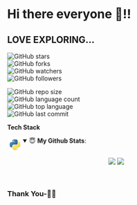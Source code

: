 # Hi there everyone 👋!!

## LOVE EXPLORING...

<!-- 
<br/>

![GitHub stars](https://img.shields.io/github/stars/ishag4/ishag4?style=social) ![GitHub forks](https://img.shields.io/github/forks/ishag4/ishag4?style=social) ![GitHub watchers](https://img.shields.io/github/watchers/ishag4/ishag4?style=social) ![GitHub followers](https://img.shields.io/github/followers/ishag4?style=social)

<br/>

![GitHub repo size](https://img.shields.io/github/repo-size/ishag4/ishag4?style=plastic) ![GitHub language count](https://img.shields.io/github/languages/count/ishag4/ishag4?style=plastic) ![GitHub top language](https://img.shields.io/github/languages/top/ishag4/ishag4?style=plastic) ![GitHub last commit](https://img.shields.io/github/last-commit/ishag4/ishag4?color=red&style=plastic)

<b>Tech Stack</b>

<img align="left" alt="Visual Studio Code" width="36px" src="https://raw.githubusercontent.com/github/explore/80688e429a7d4ef2fca1e82350fe8e3517d3494d/topics/visual-studio-code/visual-studio-code.png" />  <img align="left" width="36px" src="https://raw.githubusercontent.com/github/explore/80688e429a7d4ef2fca1e82350fe8e3517d3494d/topics/python/python.png" />  <img align="left" width="36px" src="https://raw.githubusercontent.com/github/explore/80688e429a7d4ef2fca1e82350fe8e3517d3494d/topics/cpp/cpp.png" />  <img align="left" width="36px" src="https://raw.githubusercontent.com/github/explore/80688e429a7d4ef2fca1e82350fe8e3517d3494d/topics/c/c.png" /> <img align="left" width="36px" src="https://raw.githubusercontent.com/github/explore/80688e429a7d4ef2fca1e82350fe8e3517d3494d/topics/jupyter-notebook/jupyter-notebook.png" /> <img align="left" width="36px" src="https://raw.githubusercontent.com/github/explore/80688e429a7d4ef2fca1e82350fe8e3517d3494d/topics/html/html.png" /> <img align="left" width="36px" src="https://raw.githubusercontent.com/github/explore/80688e429a7d4ef2fca1e82350fe8e3517d3494d/topics/terminal/terminal.png" /> <img align="left" width="36px" src="https://raw.githubusercontent.com/github/explore/80688e429a7d4ef2fca1e82350fe8e3517d3494d/topics/git/git.png" /> 


<br>
<br/>
<br>
-->

![GitHub stars](https://img.shields.io/github/stars/ishag4/ishag4?style=social)  
![GitHub forks](https://img.shields.io/github/forks/ishag4/ishag4?style=social)  
![GitHub watchers](https://img.shields.io/github/watchers/ishag4/ishag4?style=social)  
![GitHub followers](https://img.shields.io/github/followers/ishag4?style=social)  

![GitHub repo size](https://img.shields.io/github/repo-size/ishag4/ishag4?style=plastic)  
![GitHub language count](https://img.shields.io/github/languages/count/ishag4/ishag4?style=plastic)  
![GitHub top language](https://img.shields.io/github/languages/top/ishag4/ishag4?style=plastic)  
![GitHub last commit](https://img.shields.io/github/last-commit/ishag4/ishag4?color=red&style=plastic)  

<b>Tech Stack</b>  

<img align="left" alt="Python" width="36px" src="https://raw.githubusercontent.com/github/explore/80688e429a7d4ef2fca1e82350fe8e3517d3494d/topics/python/python.png" />


<!-- <details open>
<summary>🤝 <b>To connect with me</b></summary>

<p align = "center">
<!-- 
[<img src="https://img.shields.io/badge/twitter-%231DA1F2.svg?&style=for-the-badge&logo=twitter&logoColor=white" />](https://twitter.com/IshaGup98623943) 
[<img src="https://img.shields.io/badge/medium-%2312100E.svg?&style=for-the-badge&logo=medium&logoColor=white" />](https://medium.com/@explorer88) -->
<!-- [<img src ="https://img.shields.io/badge/portfolio-web-%23.svg?&style=for-the-badge&logo=&logoColor=white%22">](https://pr2tik1.github.io/) -->
<!-- [<img src="https://img.shields.io/badge/linkedin-%230077B5.svg?&style=for-the-badge&logo=linkedin&logoColor=white" />](https://www.linkedin.com/in/isha-gupta-608744170) -->
<!-- [<img src = "https://img.shields.io/badge/instagram-%23E4405F.svg?&style=for-the-badge&logo=instagram&logoColor=white">](https://www.instagram.com/ishagupta____/) -->
<!-- [![Visits Badge](https://badges.pufler.dev/visits/ishag4/ishag4?style=for-the-badge&color=blue)](https://github.com/ishag4/ishag4)
![Repos Badge](https://badges.pufler.dev/repos/ishag4?style=for-the-badge&color=red)

</p>

</details> -->
<!--  --> 
<!-- --- -->

<details open>
 <summary> 😇 <b>My Github Stats</b>: </summary>

<br>

<p align = "center">
  <img src = "https://github-readme-stats.vercel.app/api?username=ishag4&show_icons=true&theme=radical&line_height=27">
  <img src = "https://github-readme-stats.vercel.app/api/top-langs/?username=ishag4&hide=css,java,html&theme=tokyonight">
</p>

</details>

<br/>

### Thank You-🙏🏼
